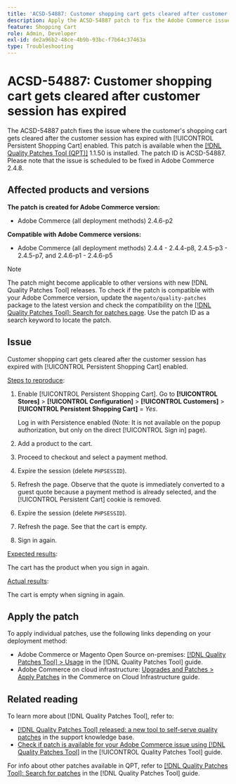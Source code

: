 ```yaml
---
title: 'ACSD-54887: Customer shopping cart gets cleared after customer session has expired'
description: Apply the ACSD-54887 patch to fix the Adobe Commerce issue where the customer shopping cart gets cleared after the customer session has expired with [!UICONTROL Persistent Shopping Cart] enabled.
feature: Shopping Cart
role: Admin, Developer
exl-id: de2a96b2-48ce-4b9b-93bc-f7b64c37463a
type: Troubleshooting
---
```

# ACSD-54887: Customer shopping cart gets cleared after customer session has expired

The ACSD-54887 patch fixes the issue where the customer's shopping cart gets cleared after the customer session has expired with [!UICONTROL Persistent Shopping Cart] enabled. This patch is available when the [[!DNL Quality Patches Tool (QPT)]](https://experienceleague.adobe.com/en/docs/commerce-operations/tools/quality-patches-tool/quality-patches-tool-to-self-serve-quality-patches) 1.1.50 is installed. The patch ID is ACSD-54887. Please note that the issue is scheduled to be fixed in Adobe Commerce 2.4.8.

## Affected products and versions

**The patch is created for Adobe Commerce version:**

* Adobe Commerce (all deployment methods) 2.4.6-p2

**Compatible with Adobe Commerce versions:**

* Adobe Commerce (all deployment methods) 2.4.4 - 2.4.4-p8, 2.4.5-p3 - 2.4.5-p7, and 2.4.6-p1 - 2.4.6-p5

>[!NOTE]
>
>The patch might become applicable to other versions with new [!DNL Quality Patches Tool] releases. To check if the patch is compatible with your Adobe Commerce version, update the `magento/quality-patches` package to the latest version and check the compatibility on the [[!DNL Quality Patches Tool]: Search for patches page](https://experienceleague.adobe.com/tools/commerce-quality-patches/index.html). Use the patch ID as a search keyword to locate the patch.

## Issue

Customer shopping cart gets cleared after the customer session has expired with [!UICONTROL Persistent Shopping Cart] enabled.

<u>Steps to reproduce</u>:

1. Enable [!UICONTROL Persistent Shopping Cart]. Go to **[!UICONTROL Stores]** > **[!UICONTROL Configuration]** > **[!UICONTROL Customers]** > **[!UICONTROL Persistent Shopping Cart]** = *Yes*.

    Log in with Persistence enabled (Note: It is not available on the popup authorization, but only on the direct [!UICONTROL Sign in] page).

1. Add a product to the cart.
1. Proceed to checkout and select a payment method.
1. Expire the session (delete `PHPSESSID`).
1. Refresh the page. Observe that the quote is immediately converted to a guest quote because a payment method is already selected, and the [!UICONTROL Persistent Cart] cookie is removed.
1. Expire the session (delete `PHPSESSID`).
1. Refresh the page. See that the cart is empty.
1. Sign in again.

<u>Expected results</u>:

The cart has the product when you sign in again.

<u>Actual results</u>:

The cart is empty when signing in again.

## Apply the patch

To apply individual patches, use the following links depending on your deployment method:

* Adobe Commerce or Magento Open Source on-premises: [[!DNL Quality Patches Tool] > Usage](/help/tools/quality-patches-tool/usage.md) in the [!DNL Quality Patches Tool] guide.
* Adobe Commerce on cloud infrastructure: [Upgrades and Patches > Apply Patches](https://experienceleague.adobe.com/docs/commerce-cloud-service/user-guide/develop/upgrade/apply-patches.html) in the Commerce on Cloud Infrastructure guide.

## Related reading

To learn more about [!DNL Quality Patches Tool], refer to:

* [[!DNL Quality Patches Tool] released: a new tool to self-serve quality patches](https://experienceleague.adobe.com/en/docs/commerce-operations/tools/quality-patches-tool/quality-patches-tool-to-self-serve-quality-patches) in the support knowledge base.
* [Check if patch is available for your Adobe Commerce issue using [!DNL Quality Patches Tool]](/help/tools/quality-patches-tool/patches-available-in-qpt/check-patch-for-magento-issue-with-magento-quality-patches.md) in the [!UICONTROL Quality Patches Tool] guide.


For info about other patches available in QPT, refer to [[!DNL Quality Patches Tool]: Search for patches](https://experienceleague.adobe.com/tools/commerce-quality-patches/index.html) in the [!DNL Quality Patches Tool] guide.
